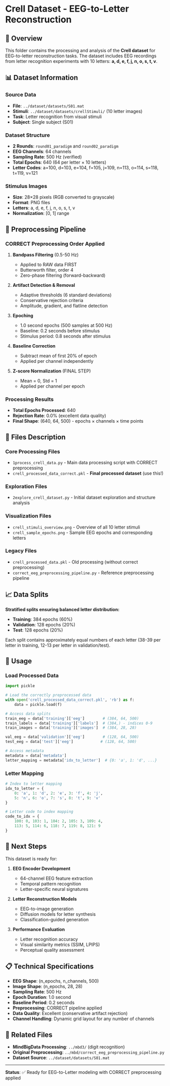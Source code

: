 # Crell Dataset - EEG-to-Letter Reconstruction

## 📝 Overview

This folder contains the processing and analysis of the **Crell dataset** for EEG-to-letter reconstruction tasks. The dataset includes EEG recordings from letter recognition experiments with 10 letters: **a, d, e, f, j, n, o, s, t, v**.

## 📊 Dataset Information

### **Source Data**
- **File**: `../dataset/datasets/S01.mat`
- **Stimuli**: `../dataset/datasets/crellStimuli/` (10 letter images)
- **Task**: Letter recognition from visual stimuli
- **Subject**: Single subject (S01)

### **Dataset Structure**
- **2 Rounds**: `round01_paradigm` and `round02_paradigm`
- **EEG Channels**: 64 channels
- **Sampling Rate**: 500 Hz (verified)
- **Total Epochs**: 640 (64 per letter × 10 letters)
- **Letter Codes**: a=100, d=103, e=104, f=105, j=109, n=113, o=114, s=118, t=119, v=121

### **Stimulus Images**
- **Size**: 28×28 pixels (RGB converted to grayscale)
- **Format**: PNG files
- **Letters**: a, d, e, f, j, n, o, s, t, v
- **Normalization**: [0, 1] range

## 🔧 Preprocessing Pipeline

### **CORRECT Preprocessing Order Applied**

1. **Bandpass Filtering** (0.5-50 Hz)
   - Applied to RAW data FIRST
   - Butterworth filter, order 4
   - Zero-phase filtering (forward-backward)

2. **Artifact Detection & Removal**
   - Adaptive thresholds (6 standard deviations)
   - Conservative rejection criteria
   - Amplitude, gradient, and flatline detection

3. **Epoching**
   - 1.0 second epochs (500 samples at 500 Hz)
   - Baseline: 0.2 seconds before stimulus
   - Stimulus period: 0.8 seconds after stimulus

4. **Baseline Correction**
   - Subtract mean of first 20% of epoch
   - Applied per channel independently

5. **Z-score Normalization** (FINAL STEP)
   - Mean = 0, Std = 1
   - Applied per channel per epoch

### **Processing Results**
- **Total Epochs Processed**: 640
- **Rejection Rate**: 0.0% (excellent data quality)
- **Final Shape**: (640, 64, 500) - epochs × channels × time points

## 📁 Files Description

### **Core Processing Files**
- `1process_crell_data.py` - Main data processing script with CORRECT preprocessing
- `crell_processed_data_correct.pkl` - **Final processed dataset** (use this!)

### **Exploration Files**
- `2explore_crell_dataset.py` - Initial dataset exploration and structure analysis

### **Visualization Files**
- `crell_stimuli_overview.png` - Overview of all 10 letter stimuli
- `crell_sample_epochs.png` - Sample EEG epochs and corresponding letters

### **Legacy Files**
- `crell_processed_data.pkl` - Old processing (without correct preprocessing)
- `correct_eeg_preprocessing_pipeline.py` - Reference preprocessing pipeline

## 📈 Data Splits

**Stratified splits ensuring balanced letter distribution:**

- **Training**: 384 epochs (60%)
- **Validation**: 128 epochs (20%)
- **Test**: 128 epochs (20%)

Each split contains approximately equal numbers of each letter (38-39 per letter in training, 12-13 per letter in validation/test).

## 🎯 Usage

### **Load Processed Data**
```python
import pickle

# Load the correctly preprocessed data
with open('crell_processed_data_correct.pkl', 'rb') as f:
    data = pickle.load(f)

# Access data splits
train_eeg = data['training']['eeg']        # (384, 64, 500)
train_labels = data['training']['labels']  # (384,) - indices 0-9
train_images = data['training']['images']  # (384, 28, 28)

val_eeg = data['validation']['eeg']        # (128, 64, 500)
test_eeg = data['test']['eeg']            # (128, 64, 500)

# Access metadata
metadata = data['metadata']
letter_mapping = metadata['idx_to_letter']  # {0: 'a', 1: 'd', ...}
```

### **Letter Mapping**
```python
# Index to letter mapping
idx_to_letter = {
    0: 'a', 1: 'd', 2: 'e', 3: 'f', 4: 'j',
    5: 'n', 6: 'o', 7: 's', 8: 't', 9: 'v'
}

# Letter code to index mapping
code_to_idx = {
    100: 0, 103: 1, 104: 2, 105: 3, 109: 4,
    113: 5, 114: 6, 118: 7, 119: 8, 121: 9
}
```

## 🚀 Next Steps

This dataset is ready for:

1. **EEG Encoder Development**
   - 64-channel EEG feature extraction
   - Temporal pattern recognition
   - Letter-specific neural signatures

2. **Letter Reconstruction Models**
   - EEG-to-image generation
   - Diffusion models for letter synthesis
   - Classification-guided generation

3. **Performance Evaluation**
   - Letter recognition accuracy
   - Visual similarity metrics (SSIM, LPIPS)
   - Perceptual quality assessment

## 📋 Technical Specifications

- **EEG Shape**: (n_epochs, n_channels, 500)
- **Image Shape**: (n_epochs, 28, 28)
- **Sampling Rate**: 500 Hz
- **Epoch Duration**: 1.0 second
- **Baseline Period**: 0.2 seconds
- **Preprocessing**: CORRECT pipeline applied
- **Data Quality**: Excellent (conservative artifact rejection)
- **Channel Handling**: Dynamic grid layout for any number of channels

## 🔗 Related Files

- **MindBigData Processing**: `../mbd3/` (digit recognition)
- **Original Preprocessing**: `../mbd/correct_eeg_preprocessing_pipeline.py`
- **Dataset Source**: `../dataset/datasets/S01.mat`

---

**Status**: ✅ Ready for EEG-to-Letter modeling with CORRECT preprocessing applied
